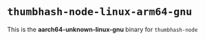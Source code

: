 # `thumbhash-node-linux-arm64-gnu`

This is the **aarch64-unknown-linux-gnu** binary for `thumbhash-node`
